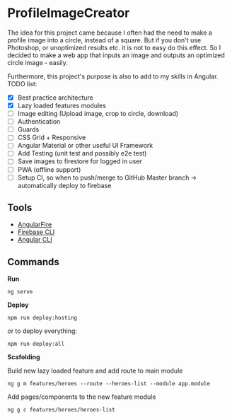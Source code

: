 # ProfileImageCreator

The idea for this project came because I often had the need to make a profile image into a circle, instead of a square. But if you don't use Photoshop, or unoptimized results etc. it is not to easy do this effect. So I decided to make a web app that inputs an image and outputs an optimized circle image - easily.

Furthermore, this project's purpose is also to add to my skills in Angular. TODO list:

- [x] Best practice architecture
- [x] Lazy loaded features modules
- [ ] Image editing (Upload image, crop to circle, download)
- [ ] Authentication
- [ ] Guards
- [ ] CSS Grid + Responsive
- [ ] Angular Material or other useful UI Framework
- [ ] Add Testing (unit test and possibly e2e test)
- [ ] Save images to firestore for logged in user
- [ ] PWA (offline support)
- [ ] Setup CI, so when to push/merge to GitHub Master branch -> automatically deploy to firebase

## Tools

- [AngularFire](https://github.com/angular/angularfire)
- [Firebase CLI](https://firebase.google.com/docs/cli)
- [Angular CLI](https://github.com/angular/angular-cli)

## Commands

**Run**

`ng serve`

**Deploy**

`npm run deploy:hosting`

or to deploy everything:

`npm run deploy:all`

**Scafolding**

Build new lazy loaded feature and add route to main module

`ng g m features/heroes --route --heroes-list --module app.module`

Add pages/components to the new feature module

`ng g c features/heroes/heroes-list`
